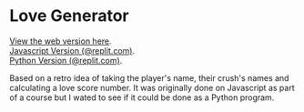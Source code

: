 # Love Generator

[View the web version here](https://shadowecco.github.io/portfolio/love-generator-web/).<br />
[Javascript Version (@replit.com)](https://replit.com/@HelenYates/Love-Generator).<br />
[Python Version (@replit.com)](https://replit.com/@HelenYates/5-Love-Generator).<br />

Based on a retro idea of taking the player's name, their crush's names and calculating a love score number. It was originally done on Javascript as part of a course but I wated to see if it could be done as a Python program.  